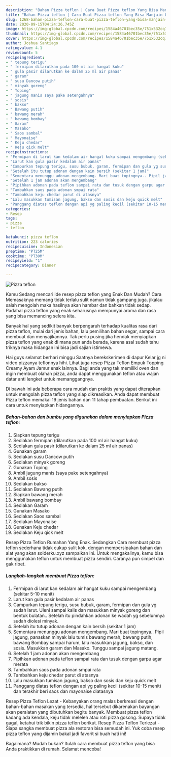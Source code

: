 ```yaml
---
description: "Bahan Pizza teflon | Cara Buat Pizza teflon Yang Bisa Manjain Lidah"
title: "Bahan Pizza teflon | Cara Buat Pizza teflon Yang Bisa Manjain Lidah"
slug: 1268-bahan-pizza-teflon-cara-buat-pizza-teflon-yang-bisa-manjain-lidah
date: 2020-09-15T04:24:26.745Z
image: https://img-global.cpcdn.com/recipes/1584a46701bec35e/751x532cq70/pizza-teflon-foto-resep-utama.jpg
thumbnail: https://img-global.cpcdn.com/recipes/1584a46701bec35e/751x532cq70/pizza-teflon-foto-resep-utama.jpg
cover: https://img-global.cpcdn.com/recipes/1584a46701bec35e/751x532cq70/pizza-teflon-foto-resep-utama.jpg
author: Joshua Santiago
ratingvalue: 4.1
reviewcount: 5
recipeingredient:
- " tepung terigu"
- " fermipan dilarutkan pada 100 ml air hangat kuku"
- " gula pasir dilarutkan ke dalam 25 ml air panas"
- " garam"
- " susu Dancow putih"
- " minyak goreng"
- " Toping"
- " jagung manis saya pake setengahnya"
- " sosis"
- " bakso"
- " Bawang putih"
- " bawang merah"
- " bawang bombay"
- " Garam"
- " Masako"
- " Saos sambal"
- " Mayonaise"
- " Keju chedar"
- " Keju qick melt"
recipeinstructions:
- "Fermipan di larut kan kedalam air hangat kuku sampai mengembang (sekitar 5-10 menit)"
- "Larut kan gula pasir kedalam air panas"
- "Campurkan tepung terigu, susu bubuk, garam, fermipan dan gula yg sudah larut. Uleni sampai kalis dan masukkan minyak goreng dan bentuk bulatan.. Setelah itu pindahkan adonan ke wadah yg sebelumnya sudah diolesi minyak."
- "Setelah itu tutup adonan dengan kain bersih (sekitar 1 jam)"
- "Sementara menunggu adonan mengembang. Mari buat topingnya.. Pipil jagung, panaskan minyak lalu tumis bawang merah, bawang putih, bawang Bombay sampai harum, lalu masukkan jagung, bakso, dan sosis. Masukkan garam dan Masako. Tunggu sampai jagung matang."
- "Setelah 1 jam adonan akan mengembang"
- "Pipihkan adonan pada teflon sampai rata dan tusuk dengan garpu agar merata"
- "Tambahkan saos pada adonan smpai rata"
- "Tambahkan keju chedar parut di atasnya"
- "Lalu masukkan tumisan jagung, bakso dan sosis dan keju quick melt"
- "Panggang diatas teflon dengan api yg paling kecil (sekitar 10-15 menit) dan terakhir beri saos dan mayonaise diatasnya"
categories:
- Resep
tags:
- pizza
- teflon

katakunci: pizza teflon 
nutrition: 223 calories
recipecuisine: Indonesian
preptime: "PT25M"
cooktime: "PT30M"
recipeyield: "1"
recipecategory: Dinner

---
```



![Pizza teflon](https://img-global.cpcdn.com/recipes/1584a46701bec35e/751x532cq70/pizza-teflon-foto-resep-utama.jpg)

Kamu Sedang mencari ide resep pizza teflon yang Enak Dan Mudah? Cara Memasaknya memang tidak terlalu sulit namun tidak gampang juga. jikalau salah mengolah maka hasilnya akan hambar dan bahkan tidak sedap. Padahal pizza teflon yang enak seharusnya mempunyai aroma dan rasa yang bisa memancing selera kita.

Banyak hal yang sedikit banyak berpengaruh terhadap kualitas rasa dari pizza teflon, mulai dari jenis bahan, lalu pemilihan bahan segar, sampai cara membuat dan menyajikannya. Tak perlu pusing jika hendak menyiapkan pizza teflon yang enak di mana pun anda berada, karena asal sudah tahu triknya maka hidangan ini bisa jadi sajian istimewa.

Hai guys selamat berhari minggu Saatnya berekskerimen di dapur Kelar jg ni video pizzanya teflonnya hihi. Lihat juga resep Pizza Teflon Empuk Topping Creamy Ayam Jamur enak lainnya. Bagi anda yang tak memiliki oven dan ingin membuat olahan pizza, anda dapat menggunakan teflon atau wajan datar anti lengket untuk memanggangnya.


Di bawah ini ada beberapa cara mudah dan praktis yang dapat diterapkan untuk mengolah pizza teflon yang siap dikreasikan. Anda dapat membuat Pizza teflon memakai 19 jenis bahan dan 11 tahap pembuatan. Berikut ini cara untuk menyiapkan hidangannya.

<!--inarticleads1-->

##### Bahan-bahan dan bumbu yang digunakan dalam menyiapkan Pizza teflon:

1. Siapkan  tepung terigu
1. Sediakan  fermipan (dilarutkan pada 100 ml air hangat kuku)
1. Sediakan  gula pasir (dilarutkan ke dalam 25 ml air panas)
1. Gunakan  garam
1. Sediakan  susu Dancow putih
1. Sediakan  minyak goreng
1. Gunakan  Toping
1. Ambil  jagung manis (saya pake setengahnya)
1. Ambil  sosis
1. Sediakan  bakso
1. Sediakan  Bawang putih
1. Siapkan  bawang merah
1. Ambil  bawang bombay
1. Sediakan  Garam
1. Gunakan  Masako
1. Sediakan  Saos sambal
1. Sediakan  Mayonaise
1. Gunakan  Keju chedar
1. Sediakan  Keju qick melt


Resep Pizza Teflon Rumahan Yang Enak. Sedangkan Cara membuat pizza teflon sederhana tidak cukup sulit kok, dengan mempersipakan bahan dan alat yang akan solderku.xyz sampaikan ini. Untuk mengakalinya, kamu bisa menggunakan teflon untuk membuat pizza sendiri. Caranya pun simpel dan gak ribet. 

<!--inarticleads2-->

##### Langkah-langkah membuat Pizza teflon:

1. Fermipan di larut kan kedalam air hangat kuku sampai mengembang (sekitar 5-10 menit)
1. Larut kan gula pasir kedalam air panas
1. Campurkan tepung terigu, susu bubuk, garam, fermipan dan gula yg sudah larut. Uleni sampai kalis dan masukkan minyak goreng dan bentuk bulatan.. Setelah itu pindahkan adonan ke wadah yg sebelumnya sudah diolesi minyak.
1. Setelah itu tutup adonan dengan kain bersih (sekitar 1 jam)
1. Sementara menunggu adonan mengembang. Mari buat topingnya.. Pipil jagung, panaskan minyak lalu tumis bawang merah, bawang putih, bawang Bombay sampai harum, lalu masukkan jagung, bakso, dan sosis. Masukkan garam dan Masako. Tunggu sampai jagung matang.
1. Setelah 1 jam adonan akan mengembang
1. Pipihkan adonan pada teflon sampai rata dan tusuk dengan garpu agar merata
1. Tambahkan saos pada adonan smpai rata
1. Tambahkan keju chedar parut di atasnya
1. Lalu masukkan tumisan jagung, bakso dan sosis dan keju quick melt
1. Panggang diatas teflon dengan api yg paling kecil (sekitar 10-15 menit) dan terakhir beri saos dan mayonaise diatasnya


Resep Pizza Teflon Lezat - Kebanyakan orang malas berkreasi dengan bahan-bahan masakan yang tersedia, hal tersebut dikarenakan bayangan akan peralatan yang dibutuhkan begitu banyak. Membuat pizza teflon kadang ada kendala, keju tidak meleleh atau roti pizza gosong. Supaya tidak gagal, ketahui trik bikin pizza teflon berikut. Resep Pizza Teflon Terlezat - Siapa sangka membuat pizza ala restoran bisa semudah ini. Yuk coba resep pizza teflon yang dijamin bakal jadi favorit si buah hati ini! 

Bagaimana? Mudah bukan? Itulah cara membuat pizza teflon yang bisa Anda praktikkan di rumah. Selamat mencoba!
